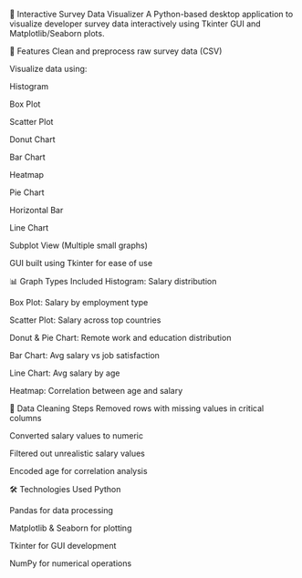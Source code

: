 💼 Interactive Survey Data Visualizer
A Python-based desktop application to visualize developer survey data interactively using Tkinter GUI and Matplotlib/Seaborn plots.

📌 Features
Clean and preprocess raw survey data (CSV)

Visualize data using:

Histogram

Box Plot

Scatter Plot

Donut Chart

Bar Chart

Heatmap

Pie Chart

Horizontal Bar

Line Chart

Subplot View (Multiple small graphs)

GUI built using Tkinter for ease of use

📊 Graph Types Included
Histogram: Salary distribution

Box Plot: Salary by employment type

Scatter Plot: Salary across top countries

Donut & Pie Chart: Remote work and education distribution

Bar Chart: Avg salary vs job satisfaction

Line Chart: Avg salary by age

Heatmap: Correlation between age and salary

🧹 Data Cleaning Steps
Removed rows with missing values in critical columns

Converted salary values to numeric

Filtered out unrealistic salary values

Encoded age for correlation analysis

🛠️ Technologies Used
Python

Pandas for data processing

Matplotlib & Seaborn for plotting

Tkinter for GUI development

NumPy for numerical operations

